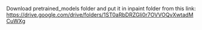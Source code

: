 Download pretrained_models folder and put it in inpaint folder from this link: https://drive.google.com/drive/folders/1ST0aRbDRZGli0r7OVVOQvXwtadMCuWXg

